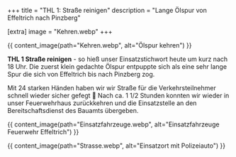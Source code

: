 +++
title = "THL 1: Straße reinigen"
description = "Lange Ölspur von Effeltrich nach Pinzberg"

[extra]
image = "Kehren.webp"
+++

{{ content_image(path="Kehren.webp", alt="Ölspur kehren") }}

**THL 1 Straße reinigen** - so hieß unser Einsatzstichwort heute um kurz nach 18 Uhr. Die zuerst klein gedachte Ölspur entpuppte sich als eine sehr lange Spur die sich von Effeltrich bis nach Pinzberg zog.

Mit 24 starken Händen haben wir wir Straße für die Verkehrsteilnehmer schnell wieder sicher gefegt 🧹
Nach ca. 1 1/2 Stunden konnten wir wieder in unser Feuerwehrhaus zurückkehren und die Einsatzstelle an den Bereitschaftsdienst des Bauamts übergeben.


{{ content_image(path="Einsatzfahrzeuge.webp", alt="Einsatzfahrzeuge Feuerwehr Effeltrich") }}

{{ content_image(path="Strasse.webp", alt="Einsatzort mit Polizeiauto") }}
